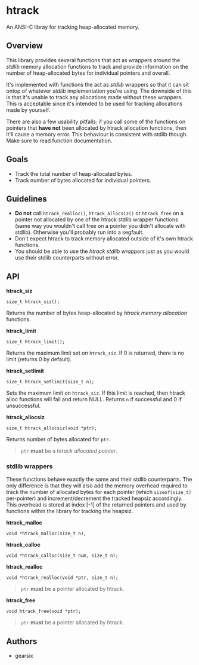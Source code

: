 
# htrack

An ANSI-C libray for tracking heap-allocated memory.

## Overview

This library provides several functions that act as wrappers
around the _stdlib_ memory allocation functions to track and
provide information on the number of heap-allocated bytes for
individual pointers and overall.

It's implemented with functions the act as _stdlib_ wrappers so
that it can sit ontop of whatever _stdlib_ implementation you're
using. The downside of this is that it's unable to track any
allocations made without these wrappers. This is acceptable since
it's intended to be used for tracking allocations made by yourself.

There are also a few usability pitfalls: if you call some of the
functions on pointers that **have not** been allocated by htrack
allocation functions, then it'll cause a memory error.
This behaviour is consistent with stdlib though. Make sure to read
function documentation.

## Goals

- Track the total number of heap-allocated bytes.
- Track number of bytes allocated for individual pointers.

## Guidelines

- **Do not** call `htrack_realloc()`, `htrack_allocsiz()` or
`htrack_free` on a pointer not allocated by one of the htrack stdlib
wrapper functions (same way you wouldn't call free on a pointer you
didn't allocate with stdlib). Otherwise you'll probably run into a
segfault.
- Don't expect htrack to track memory allocated outside of it's own
htrack functions.
- You should be able to use the _htrack stdlib wrappers_ just as you
would use their stdlib counterparts without error.

## API

**htrack_siz**

	size_t htrack_siz();

Returns the number of bytes heap-allocated by _htrack memory allocation_
functions.

**htrack_limit**

	size_t htrack_limit();

Returns the maximum limit set on `htrack_siz`.
If 0 is returned, there is no limit (returns 0 by default).

**htrack_setlimit**

	size_t htrack_setlimit(size_t n);

Sets the maximum limit on `htrack_siz`.
If this limit is reached, then htrack alloc functions will fail and
return NULL.
Returns `n` if successful and 0 if unsuccessful.

**htrack_allocsiz**

	size_t htrack_allocsiz(void *ptr);

Returns number of bytes allocated for `ptr`.

> `ptr` **must** be a _htrack allocated pointer_.

### stdlib wrappers

These functions behave exactly the same and their stdlib counterparts.
The only difference is that they will also add the memory overhead
required to track the number of allocated bytes for each pointer
(which `sizeof(size_t)` per-pointer) and increment/decrement the
tracked heapsiz accordingly.
This overhead is stored at index [-1] of the returned pointers and
used by functions within the library for tracking the heapsiz.

**htrack_malloc**

	void *htrack_malloc(size_t n);

**htrack_calloc**

	void *htrack_calloc(size_t num, size_t n);

**htrack_realloc**

	void *htrack_realloc(void *ptr, size_t n);

> `ptr` **must** be a pointer allocated by htrack.

**htrack_free**

	void htrack_free(void *ptr);

> `ptr` **must** be a pointer allocated by htrack.

## Authors

- gearsix

